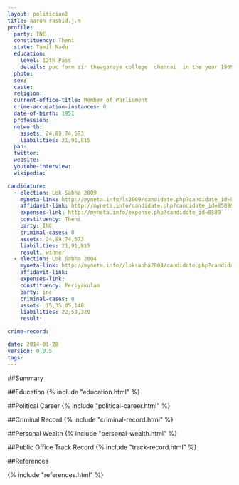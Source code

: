 ```yaml
---
layout: politician2
title: aaron rashid.j.m
profile: 
  party: INC
  constituency: Theni
  state: Tamil Nadu
  education: 
    level: 12th Pass
    details: puc form sir theagaraya college  chennai  in the year 1969
  photo: 
  sex: 
  caste: 
  religion: 
  current-office-title: Member of Parliament
  crime-accusation-instances: 0
  date-of-birth: 1951
  profession: 
  networth: 
    assets: 24,89,74,573
    liabilities: 21,91,815
  pan: 
  twitter: 
  website: 
  youtube-interview: 
  wikipedia: 

candidature: 
  - election: Lok Sabha 2009
    myneta-link: http://myneta.info/ls2009/candidate.php?candidate_id=8589
    affidavit-link: http://myneta.info/candidate.php?candidate_id=8589&scan=original
    expenses-link: http://myneta.info/expense.php?candidate_id=8589
    constituency: Theni 
    party: INC
    criminal-cases: 0
    assets: 24,89,74,573
    liabilities: 21,91,815
    result: winner 
  - election: Lok Sabha 2004
    myneta-link: http://myneta.info//loksabha2004/candidate.php?candidate_id=3587
    affidavit-link: 
    expenses-link: 
    constituency: Periyakulam 
    party: inc
    criminal-cases: 0
    assets: 15,35,05,148
    liabilities: 22,53,320
    result:  

crime-record: 

date: 2014-01-28
version: 0.0.5
tags: 
---
```

##Summary


##Education
{% include "education.html" %}


##Political Career
{% include "political-career.html" %}


##Criminal Record
{% include "criminal-record.html" %}


##Personal Wealth
{% include "personal-wealth.html" %}


##Public Office Track Record
{% include "track-record.html" %}


##References


{% include "references.html" %}